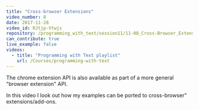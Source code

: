 ```yaml
---
title: "Cross-browser Extensions"
video_number: 8
date: 2017-11-28
video_id: RJtjp-Vtwjs
repository: /programming_with_text/session11/11-08_Cross-Browser_Extensions
can_contribute: true
live_example: false
videos:
  - title: "Programming with Text playlist"
    url: /Courses/programming-with-text
---
```


The chrome extension API is also available as part of a more general "browser extension" API.

In this video I look out how my examples can be ported to cross-browser" extensions/add-ons.
